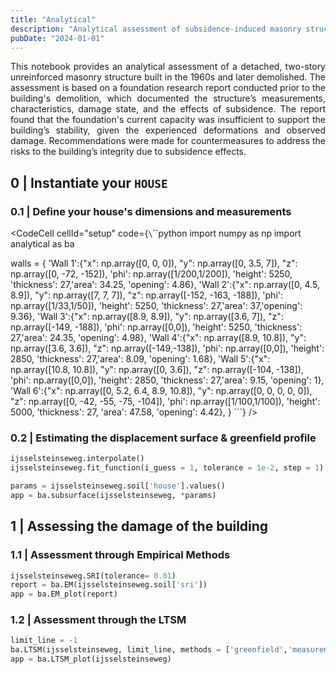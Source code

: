 ```yaml
---
title: "Analytical"
description: "Analytical assessment of subsidence-induced masonry structures"
pubDate: "2024-01-01"
---
```


<p style="text-align: justify;">
  This notebook provides an analytical assessment of a detached, two-story unreinforced masonry structure built in the 1960s and later demolished. The assessment is based on a foundation research report conducted prior to the building's demolition, which documented the structure’s measurements, characteristics, damage state, and the effects of subsidence.
  The report found that the foundation's current capacity was insufficient to support the building’s stability, given the experienced deformations and observed damage. Recommendations were made for countermeasures to address the risks to the building’s integrity due to subsidence effects.
</p>

## 0 | Instantiate your `HOUSE`

### 0.1 | Define your house's dimensions and measurements

<CodeCell 
  cellId="setup"
  code={`\`\`\`python
import numpy as np
import analytical as ba

walls = {
    'Wall 1':{"x": np.array([0, 0, 0]), "y": np.array([0, 3.5, 7]), "z": np.array([0, -72, -152]), 'phi': np.array([1/200,1/200]), 'height': 5250, 'thickness': 27,'area': 34.25, 'opening': 4.86},
    'Wall 2':{"x": np.array([0, 4.5, 8.9]), "y": np.array([7, 7, 7]), "z": np.array([-152, -163, -188]),  'phi': np.array([1/33,1/50]), 'height': 5250, 'thickness': 27,'area': 37,'opening': 9.36},
    'Wall 3':{"x": np.array([8.9, 8.9]), "y": np.array([3.6, 7]), "z": np.array([-149, -188]), 'phi': np.array([0,0]), 'height': 5250, 'thickness': 27,'area': 24.35, 'opening': 4.98},
    'Wall 4':{"x": np.array([8.9, 10.8]), "y": np.array([3.6, 3.6]), "z": np.array([-149,-138]), 'phi': np.array([0,0]), 'height': 2850, 'thickness': 27,'area': 8.09, 'opening': 1.68},
    'Wall 5':{"x": np.array([10.8, 10.8]), "y": np.array([0, 3.6]), "z": np.array([-104, -138]), 'phi': np.array([0,0]), 'height': 2850, 'thickness': 27,'area': 9.15, 'opening': 1},
    'Wall 6':{"x": np.array([0, 5.2, 6.4, 8.9, 10.8]), "y": np.array([0, 0, 0, 0, 0]), "z": np.array([0, -42, -55, -75, -104]), 'phi': np.array([1/100,1/100]), 'height': 5000, 'thickness': 27, 'area': 47.58, 'opening': 4.42},
}
\`\`\`} 
/>


### 0.2 | Estimating the displacement surface & greenfield profile

```python
ijsselsteinseweg.interpolate() 
ijsselsteinseweg.fit_function(i_guess = 1, tolerance = 1e-2, step = 1) 

params = ijsselsteinseweg.soil['house'].values()
app = ba.subsurface(ijsselsteinseweg, *params)
```

## 1 | Assessing the damage of the building

### 1.1 | Assessment through Empirical Methods

```python
ijsselsteinseweg.SRI(tolerance= 0.01)
report = ba.EM(ijsselsteinseweg.soil['sri'])
app = ba.EM_plot(report)
```

### 1.2 | Assessment through the LTSM

```python
limit_line = -1
ba.LTSM(ijsselsteinseweg, limit_line, methods = ['greenfield','measurements'])
app = ba.LTSM_plot(ijsselsteinseweg)
```
